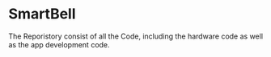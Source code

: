 # SmartBell
The Reporistory consist of all the Code, including the hardware code as well as the app development code. 
